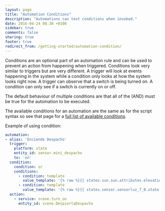 ```yaml
---
layout: page
title: "Automation Conditions"
description: "Automations can test conditions when invoked."
date: 2016-04-24 08:30 +0100
sidebar: true
comments: false
sharing: true
footer: true
redirect_from: /getting-started/automation-condition/
---
```


Conditions are an optional part of an automation rule and can be used to prevent an action from happening when triggered. Conditions look very similar to triggers but are very different. A trigger will look at events happening in the system while a condition only looks at how the system looks right now. A trigger can observe that a switch is being turned on. A condition can only see if a switch is currently on or off.

The default behaviour of multiple conditions are that all of the (AND) must be true for the automation to be executed.

The available conditions for an automation are the same as for the script syntax so see that page for a [full list of available conditions](/docs/scripts/conditions/).

Example of using condition:

```yaml
automation:
- alias: 'Enciende Despacho'
  trigger:
    platform: state
    entity_id: sensor.mini_despacho
    to: 'on'
  condition:
    condition: or
    conditions:
      - condition: template
        value_template: '{% raw %}{{ states.sun.sun.attributes.elevation < 4 }}{% endraw %}'
      - condition: template
        value_template: '{% raw %}{{ states.sensor.sensorluz_7_0.state < 10 }}{% endraw %}'
  action:
    - service: scene.turn_on
      entity_id: scene.DespiertaDespacho
```

